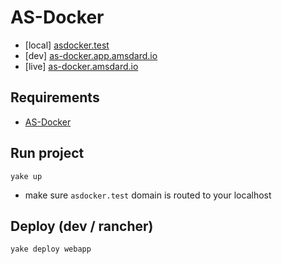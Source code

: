 AS-Docker
========================
* [local] [asdocker.test](http://asdocker.test/)
* [dev] [as-docker.app.amsdard.io](https://as-docker.app.amsdard.io/)
* [live] [as-docker.amsdard.io](https://as-docker.amsdard.io/)

Requirements
---
 * [AS-Docker](https://as-docker.amsdard.io/)

Run project
---
```
yake up
```
* make sure `asdocker.test` domain is routed to your localhost

Deploy (dev / rancher)
---
```
yake deploy webapp
```

